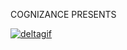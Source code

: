 COGNIZANCE PRESENTS

[![deltagif](https://github.com/user-attachments/assets/c9740dcc-737e-4f53-a971-46ecad8e520c)](12)
